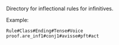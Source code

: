 Directory for inflectional rules for infinitives.

Example:

    Rule#Class#Ending#Tense#Voice
    proof.are_inf1#conj1#avisse#pft#act
